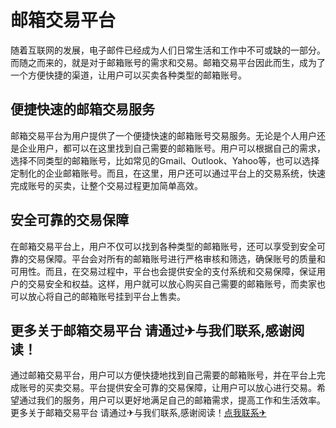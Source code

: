 # 邮箱交易平台

随着互联网的发展，电子邮件已经成为人们日常生活和工作中不可或缺的一部分。而随之而来的，就是对于邮箱账号的需求和交易。邮箱交易平台因此而生，成为了一个方便快捷的渠道，让用户可以买卖各种类型的邮箱账号。

## 便捷快速的邮箱交易服务

邮箱交易平台为用户提供了一个便捷快速的邮箱账号交易服务。无论是个人用户还是企业用户，都可以在这里找到自己需要的邮箱账号。用户可以根据自己的需求，选择不同类型的邮箱账号，比如常见的Gmail、Outlook、Yahoo等，也可以选择定制化的企业邮箱账号。而且，在这里，用户还可以通过平台上的交易系统，快速完成账号的买卖，让整个交易过程更加简单高效。

## 安全可靠的交易保障

在邮箱交易平台上，用户不仅可以找到各种类型的邮箱账号，还可以享受到安全可靠的交易保障。平台会对所有的邮箱账号进行严格审核和筛选，确保账号的质量和可用性。而且，在交易过程中，平台也会提供安全的支付系统和交易保障，保证用户的交易安全和权益。这样，用户就可以放心购买自己需要的邮箱账号，而卖家也可以放心将自己的邮箱账号挂到平台上售卖。

## 更多关于邮箱交易平台 请通过✈与我们联系,感谢阅读！

通过邮箱交易平台，用户可以方便快捷地找到自己需要的邮箱账号，并在平台上完成账号的买卖交易。平台提供安全可靠的交易保障，让用户可以放心进行交易。希望通过我们的服务，用户可以更好地满足自己的邮箱需求，提高工作和生活效率。更多关于邮箱交易平台 请通过✈与我们联系,感谢阅读！[点我联系✈](https://plus.k02.cc)